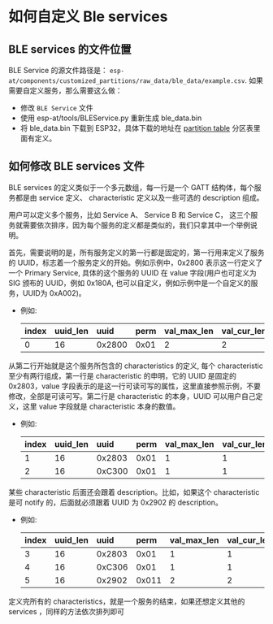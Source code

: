 如何自定义 Ble services
=============

## BLE services 的文件位置

BLE Service 的源文件路径是： `esp-at/components/customized_partitions/raw_data/ble_data/example.csv`. 如果需要自定义服务，那么需要这么做：

  - 修改 `BLE Service` 文件
  - 使用 esp-at/tools/BLEService.py 重新生成 ble_data.bin
  - 将 ble_data.bin 下载到 ESP32，具体下载的地址在 [partition table](../module_config/module_esp32_default/partitions_at.csv) 分区表里面有定义。

## 如何修改 BLE services 文件

BLE services 的定义类似于一个多元数组，每一行是一个 GATT 结构体，每个服务都是由 service 定义、 characteristic 定义以及一些可选的 description 组成。

用户可以定义多个服务，比如 Service A、 Service B 和 Service C， 这三个服务就需要依次排序，因为每个服务的定义都是类似的，我们只拿其中一个举例说明。

首先，需要说明的是，所有服务定义的第一行都是固定的，第一行用来定义了服务的 UUID，标志着一个服务定义的开始。例如示例中，0x2800 表示这一行定义了一个 Primary Service, 具体的这个服务的 UUID 在 value 字段(用户也可定义为 SIG 颁布的 UUID，例如 0x180A, 也可以自定义，例如示例中是一个自定义的服务，UUID为 0xA002)。

* 例如:  

    |index|uuid_len|uuid|perm|val_max_len|val_cur_len|value|  
    | :---- | :---- | :----- | :------ | :--- | :---- | :--- |
    |0|16|0x2800|0x01|2|2|A002|  

从第二行开始就是这个服务所包含的 characteristics 的定义, 每个 characteristic 至少有两行组成，第一行是 characteristic 的申明，它的 UUID 是固定的 0x2803，value 字段表示的是这一行可读可写的属性，这里直接参照示例，不要修改，全部是可读可写。第二行是 characteristic 的本身，UUID 可以用户自己定义，这里 value 字段就是 characteristic 本身的数值。

* 例如:  

    |index|uuid_len|uuid|perm|val_max_len|val_cur_len|value|  
    | :---- | :---- | :----- | :------ | :--- | :---- | :--- |
    |1|16|0x2803|0x01|1|1|02| 
    |2|16|0xC300|0x01|1|1|30| 

某些 characteristic 后面还会跟着 description。比如，如果这个 characteristic 是可 notify 的，后面就必须跟着 UUID 为 0x2902 的 description。

* 例如:  

    |index|uuid_len|uuid|perm|val_max_len|val_cur_len|value|  
    | :---- | :---- | :----- | :------ | :--- | :---- | :--- |
    |3|16|0x2803|0x01|1|1|02| 
    |4|16|0xC306|0x01|1|1|30|
    |5|16|0x2902|0x011|2|2|0000|  

定义完所有的 characteristics，就是一个服务的结束，如果还想定义其他的 services ，同样的方法依次排列即可